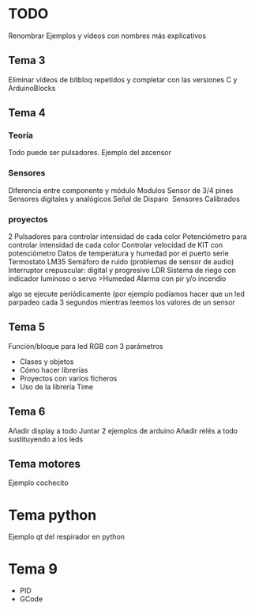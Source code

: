 # TODO


Renombrar Ejemplos y vídeos con nombres más explicativos

## Tema 3

Eliminar vídeos de bitbloq repetidos y completar con las versiones C y ArduinoBlocks


## Tema 4


### Teoría

Todo puede ser pulsadores. Ejemplo del ascensor

### Sensores
Diferencia entre componente y módulo
Modulos Sensor de 3/4 pines
Sensores digitales y analógicos
Señal de Disparo 
Sensores Calibrados

### proyectos
2 Pulsadores para controlar intensidad de cada color
Potenciómetro para controlar intensidad de cada color
Controlar velocidad de KIT con potenciómetro
Datos de temperatura y humedad por el puerto serie
Termostato LM35
Semáforo de ruido (problemas de sensor de audio)
Interruptor crepuscular: digital y progresivo LDR
Sistema de riego con indicador luminoso o servo >Humedad
Alarma con pir y/o incendio


algo se ejecute periódicamente (por ejemplo podíamos hacer que un led parpadeo cada 3 segundos mientras leemos los valores de un sensor

## Tema 5

Función/bloque para led RGB con 3 parámetros

* Clases y objetos
* Cómo hacer librerías
* Proyectos con varios ficheros
* Uso de la librería Time

## Tema 6 
Añadir display a todo
Juntar 2 ejemplos de arduino
Añadir relés a todo sustituyendo a los leds 

## Tema motores

Ejemplo cochecito

# Tema python

Ejemplo qt del respirador en python


# Tema 9

* PID
* GCode
